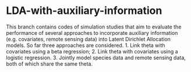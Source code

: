 # LDA-with-auxiliary-information
This branch contains codes of simulation studies that aim to evaluate the performance of several approaches to incorporate auxiliary information (e.g. covariates, remote sensing data) into Latent Dirichlet Allocation models.
So far three approaches are considered. 1. Link theta with covariates using a beta regression; 2. Link theta with covariates using a logistic regression. 3. Jointly model species data and remote sensing data, both of which share the same theta.
